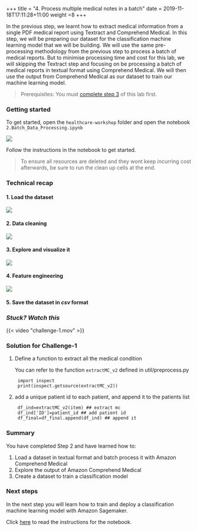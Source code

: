 +++
title = "4. Process multiple medical notes in a batch"
date = 2019-11-18T17:11:28+11:00
weight =8
+++

In the previous step, we learnt how to extract medical information from a single PDF medical report using 
Textract and Comprehend Medical. In this step, we will be preparing our dataset for the classification machine 
learning model that we will be building. We will use the same pre-processing methodology from the previous step to
process a batch of medical reports. But to minimise processing time and cost for this lab, we will skipping the Textract 
step and focusing on be processing a batch of medical reports in textual format using Comprehend Medical. We will then use 
the output from Comprehend Medical as our dataset to train our machine learning model.

> Prerequisites: You must [complete step 3](../step1/) of this lab first.

### Getting started
To get started, open the `healthcare-workshop` folder and open the notebook `2.Batch_Data_Processing.ipynb`

![](/images/module-medical-document-processing-and-classification/step2-1.png )

Follow the instructions in the notebook to get started.
> To ensure all resources are deleted and they wont keep incurring cost afterwards, be sure to run the clean up cells at the end.





### Technical recap

#### 1. Load the dataset
![](/images/module-medical-document-processing-and-classification/step2-2.png )

#### 2. Data cleaning 
![](/images/module-medical-document-processing-and-classification/step2-3.png )

#### 3. Explore and visualize it 

![](/images/module-medical-document-processing-and-classification/step2-4.png )

#### 4. Feature engineering  
![](/images/module-medical-document-processing-and-classification/step2-5.png )

#### 5. Save the dataset in *csv* format


### *Stuck? Watch this*


{{< video "challenge-1.mov" >}}

### Solution for Challenge-1
1. Define a function to extract all the medical condition

    You can refer to the function `extractMC_v2` defined in util/preprocess.py

        import inspect
        print(inspect.getsource(extractMC_v2))


2. add a unique patient id to each patient, and append it to the patients list
        
        df_ind=extractMC_v2(item) ## extract mc
        df_ind['ID']=patient_id ## add patient id
        df_final=df_final.append(df_ind) ## append it




### Summary
You have completed Step 2 and have learned how to:

1. Load a dataset in textual format and batch process it with Amazon Comprehend Medical
2. Explore the output of Amazon Comprehend Medical
3. Create a dataset to train a classification model


### Next steps
In the next step you will learn how to train and deploy a classification machine learning model with Amazon Sagemaker.

Click [here](../step3/) to read the instructions for the notebook.